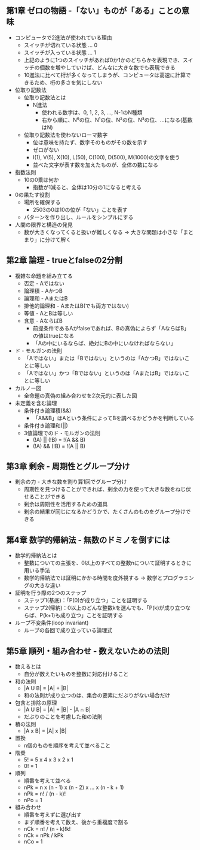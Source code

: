 ## 第1章 ゼロの物語 -「ない」ものが「ある」ことの意味
* コンピュータで2進法が使われている理由
  * スイッチが切れている状態 ... 0
  * スイッチが入っている状態 ... 1
  * 上記のように1つのスイッチがあれば0か1かのどちらかを表現でき、スイッチの個数を増やしていけば、どんなに大きな数でも表現できる
  * 10進法に比べて桁が多くなってしまうが、コンピュータは高速に計算できるため、桁の多さを気にしない
* 位取り記数法
  * 位取り記数法とは
    * N進法
      * 使われる数字は、0, 1, 2, 3, ..., N-1のN種類
      * 右から順に、N⁰の位、N¹の位、N²の位、N³の位、...になる(基数はN)
  * 位取り記数法を使わないローマ数字
    * 位は意味を持たず、数字そのものがその数を示す
    * ゼロがない
    * Ⅰ(1), V(5), X(10), L(50), C(100), D(500), M(1000)の文字を使う
    * 並べた文字が表す数を加えたものが、全体の数になる
* 指数法則
  * 10の0乗は何か
    * 指数が1減ると、全体は10分の1になると考える
* 0の果たす役割
  * 場所を確保する
    * 2503の0は10の位が「ない」ことを表す
  * パターンを作り出し、ルールをシンプルにする
* 人間の限界と構造の発見
  * 数が大きくなってくると扱いが難しくなる → 大きな問題は小さな「まとまり」に分けて解く

## 第2章 論理 - trueとfalseの2分割
* 複雑な命題を組み立てる
  * 否定 - Aではない
  * 論理積 - AかつB
  * 論理和 - AまたはB
  * 排他的論理和 - AまたはB(でも両方ではない)
  * 等値 - AとBは等しい
  * 含意 - AならばB
    * 前提条件であるAがfalseであれば、Bの真偽によらず「AならばB」の値はtrueになる
    * 「Aの中にいるならば、絶対にBの中にいなければならない」
* ド・モルガンの法則
  * 「Aではない」または「Bではない」というのは「AかつB」ではないことに等しい
  * 「Aではない」かつ「Bではない」というのは「AまたはB」ではないことに等しい
* カルノー図
  * 全命題の真偽の組み合わせを2次元的に表した図
* 未定義を含む論理
  * 条件付き論理積(&&)
    * 「A&&B」はAという条件によってBを調べるかどうかを判断している
  * 条件付き論理和(||)
  * 3値論理でのド・モルガンの法則
    * (!A) || (!B) = !(A && B)
    * (!A) && (!B) = !(A || B)

## 第3章 剰余 - 周期性とグループ分け
* 剰余の力 - 大きな数を割り算1回でグループ分け
  * 周期性を見つけることができれば、剰余の力を使って大きな数をねじ伏せることができる
  * 剰余は周期性を活用するための道具
  * 剰余の結果が同じになるかどうかで、たくさんのものをグループ分けできる

## 第4章 数学的帰納法 - 無数のドミノを倒すには
* 数学的帰納法とは
  * 整数についての主張を、0以上のすべての整数nについて証明するときに用いる手法
  * 数学的帰納法では証明にかかる時間を度外視する -> 数学とプログラミングの大きな違い
* 証明を行う際の2つのステップ
  * ステップ1(基底)：「P(0)が成り立つ」ことを証明する
  * ステップ2(帰納)：0以上のどんな整数kを選んでも、「P(k)が成り立つならば、P(k+1)も成り立つ」ことを証明する
* ループ不変条件(loop invariant)
  * ループの各回で成り立っている論理式

## 第5章 順列・組み合わせ - 数えないための法則
* 数えるとは
  * 自分が数えたいものを整数に対応付けること
* 和の法則
  * |A U B| = |A| + |B|
  * 和の法則が成り立つのは、集合の要素にだぶりがない場合だけ
* 包含と排除の原理
  * |A U B| = |A| + |B| - |A ∩ B|
  * だぶりのことを考慮した和の法則
* 積の法則
  * |A x B| = |A| x |B|
* 置換
  * n個のものを順序を考えて並べること
* 階乗
  * 5! = 5 x 4 x 3 x 2 x 1
  * 0! = 1
* 順列
  * 順番を考えて並べる
  * nPk = n x (n - 1) x (n - 2) x ... x (n - k + 1)
  * nPk = n! / (n - k)!
  * nPo = 1
* 組み合わせ
  * 順番を考えずに選び出す
  * まず順番を考えて数え、後から重複度で割る
  * nCk = n! / (n - k)!k!
  * nCk = nPk / kPk
  * nCo = 1

